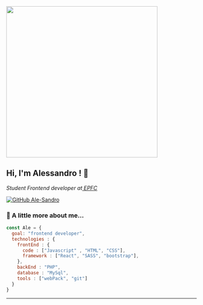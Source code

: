 <img src="https://media.giphy.com/media/icUEIrjnUuFCWDxFpU/giphy.gif" width="400">

<h2> Hi, I'm  Alessandro ! 👋</h2>
<p><em>Student Frontend developer at<a href="https://www.epfc.eu/formations?categorie%5B3%5D=3"> EPFC</a></em></p>


[![GitHub Ale-Sandro](https://img.shields.io/github/followers/ale-sandro?label=follow&style=social)](https://github.com/Ale-Sandro)


### 📑 A little more about me...  

```javascript
const Ale = {
  goal: "frontend developer",
  technologies : {
    frontEnd : {
      code : ["Javascript" , "HTML", "CSS"],
      framework : ["React", "SASS", "bootstrap"],
    },
    backEnd : "PHP",
    database : "MySql", 
    tools : ["webPack", "git"]
  }
}
```



---
